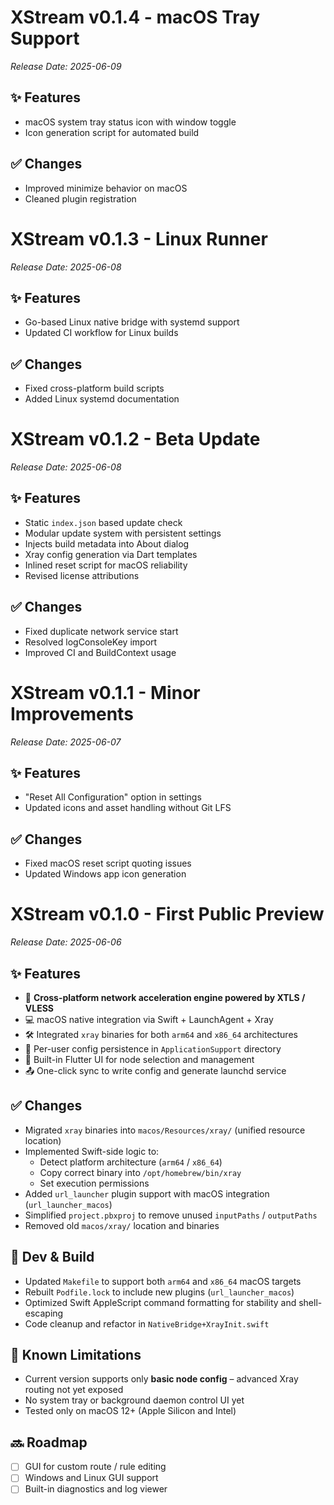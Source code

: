 # XStream v0.1.4 - macOS Tray Support

_Release Date: 2025-06-09_

## ✨ Features
- macOS system tray status icon with window toggle
- Icon generation script for automated build

## ✅ Changes
- Improved minimize behavior on macOS
- Cleaned plugin registration

# XStream v0.1.3 - Linux Runner

_Release Date: 2025-06-08_

## ✨ Features
- Go-based Linux native bridge with systemd support
- Updated CI workflow for Linux builds

## ✅ Changes
- Fixed cross-platform build scripts
- Added Linux systemd documentation

# XStream v0.1.2 - Beta Update

_Release Date: 2025-06-08_

## ✨ Features
- Static `index.json` based update check
- Modular update system with persistent settings
- Injects build metadata into About dialog
- Xray config generation via Dart templates
- Inlined reset script for macOS reliability
- Revised license attributions

## ✅ Changes
- Fixed duplicate network service start
- Resolved logConsoleKey import
- Improved CI and BuildContext usage

# XStream v0.1.1 - Minor Improvements

_Release Date: 2025-06-07_

## ✨ Features
- "Reset All Configuration" option in settings
- Updated icons and asset handling without Git LFS

## ✅ Changes
- Fixed macOS reset script quoting issues
- Updated Windows app icon generation



# XStream v0.1.0 - First Public Preview

_Release Date: 2025-06-06_

## ✨ Features

- 🎯 **Cross-platform network acceleration engine powered by XTLS / VLESS**
- 💻 macOS native integration via Swift + LaunchAgent + Xray
- 🛠️ Integrated `xray` binaries for both `arm64` and `x86_64` architectures
- 📂 Per-user config persistence in `ApplicationSupport` directory
- 📡 Built-in Flutter UI for node selection and management
- 📤 One-click sync to write config and generate launchd service

## ✅ Changes

- Migrated `xray` binaries into `macos/Resources/xray/` (unified resource location)
- Implemented Swift-side logic to:
  - Detect platform architecture (`arm64` / `x86_64`)
  - Copy correct binary into `/opt/homebrew/bin/xray`
  - Set execution permissions
- Added `url_launcher` plugin support with macOS integration (`url_launcher_macos`)
- Simplified `project.pbxproj` to remove unused `inputPaths` / `outputPaths`
- Removed old `macos/xray/` location and binaries

## 🔧 Dev & Build

- Updated `Makefile` to support both `arm64` and `x86_64` macOS targets
- Rebuilt `Podfile.lock` to include new plugins (`url_launcher_macos`)
- Optimized Swift AppleScript command formatting for stability and shell-escaping
- Code cleanup and refactor in `NativeBridge+XrayInit.swift`

## 🧪 Known Limitations

- Current version supports only **basic node config** – advanced Xray routing not yet exposed
- No system tray or background daemon control UI yet
- Tested only on macOS 12+ (Apple Silicon and Intel)

## 🔜 Roadmap

- [ ] GUI for custom route / rule editing
- [ ] Windows and Linux GUI support
- [ ] Built-in diagnostics and log viewer
